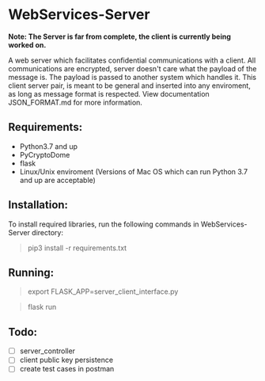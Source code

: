 # WebServices-Server

**Note: The Server is far from complete, the client is currently being worked on.**

A web server which facilitates confidential communications with a client.
All communications are encrypted, server doesn't care what the payload of the message is.
The payload is passed to another system which handles it. This client server pair, is meant
to be general and inserted into any enviroment, as long as message format is respected. View
documentation JSON_FORMAT.md for more information.

## Requirements:

 - Python3.7 and up
 - PyCryptoDome
 - flask
 - Linux/Unix enviroment (Versions of Mac OS which can run Python 3.7 and up are acceptable)


 ## Installation:

To install required libraries, run the following commands in WebServices-Server directory:
    

> pip3 install -r requirements.txt

## Running:
> export FLASK_APP=server_client_interface.py

>flask run

## Todo:
 - [ ] server_controller
 - [ ] client public key persistence
 - [ ] create test cases in postman